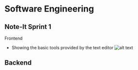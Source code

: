 # Software Engineering 
## Note-It Sprint 1 

Frontend
- Showing the basic tools provided by the text editor
![alt text](https://github.com/Praveena-H/SoftwareEngineering/blob/main/Demos/Frontend_Demo.gif "Frontend")

Backend
-

